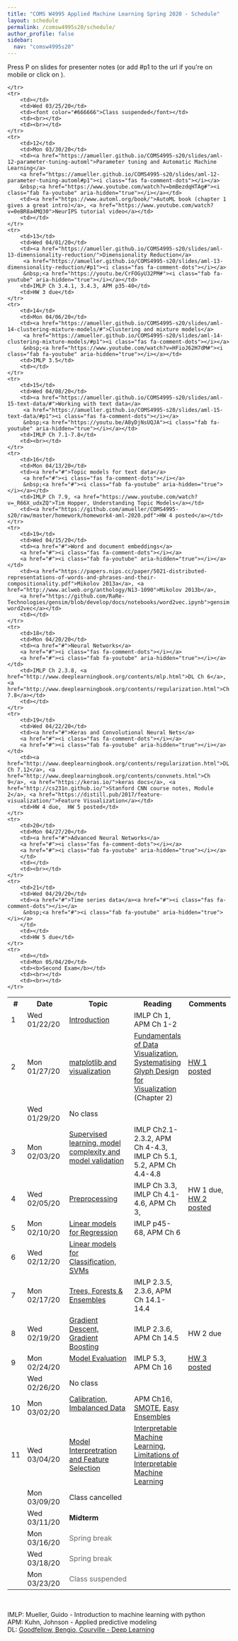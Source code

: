 ```yaml
---
title: "COMS W4995 Applied Machine Learning Spring 2020 - Schedule"
layout: schedule
permalink: /comsw4995s20/schedule/
author_profile: false
sidebar:
  nav: "comsw4995s20"
---
```


Press P on slides for presenter notes (or add #p1 to the url if you're on mobile or click on <i class="fas fa-comment-dots"></i>).

<div class="schedule">
<table cellspacing="0" border="0">
	<colgroup span="2"></colgroup>
	<colgroup></colgroup>
	<colgroup></colgroup>
	<colgroup></colgroup>
    <tr>
        <th>#</th>
        <th style="width:126px">Date</th>
        <th style="width:330px">Topic</th>
        <th>Reading</th>
        <th style="width:115px">Comments</th>
    </tr>
	<tr>
		<td>1</td>
		<td>Wed 01/22/20</td>
		<td><a href="https://amueller.github.io/COMS4995-s20/slides/aml-01-introduction/">Introduction</a>
		<a href="https://amueller.github.io/COMS4995-s20/slides/aml-01-introduction/#p1"><i class="fas fa-comment-dots"></i></a>
		&nbsp;<a href="https://www.youtube.com/watch?v=rbvpiPJuK64&list=PL_pVmAaAnxIRnSw6wiCpSvshFyCREZmlM"><i class="fab fa-youtube" aria-hidden="true"></i></a></td>
		<td>IMLP Ch 1, APM Ch 1-2</td>
		<td><br></td>
	</tr>
	<tr>
		<td>2</td>
		<td>Mon 01/27/20</td>
		<td><a href="https://amueller.github.io/COMS4995-s20/slides/aml-02-matplotlib">matplotlib and visualization</a>
		<a href="https://amueller.github.io/COMS4995-s20/slides/aml-02-matplotlib#p1"><i class="fas fa-comment-dots"></i></a>
		&nbsp;<a href="https://youtu.be/OW3oco7nlV4"><i class="fab fa-youtube" aria-hidden="true"></i></a></td>
		<td><a href="https://serialmentor.com/dataviz/">Fundamentals of Data Visualization</a>, <a href="https://ora.ox.ac.uk/objects/uuid:b98ccce1-038f-4c0a-a259-7f53dfe06ac7">Systematising Glyph Design for Visualization</a> (Chapter 2)</td>
		<td><a href="https://github.com/amueller/COMS4995-s20/raw/master/homework/homework1-spring-2020.pdf">HW 1 posted</a></td>
	</tr>
	<tr>
		<td><br></td>
		<td>Wed 01/29/20</td>
		<td>No class</td>
		<td></td>
		<td><br></td>
	</tr>
	<tr>
		<td>3</td>
		<td>Mon 02/03/20</td>
		<td><a href="https://amueller.github.io/COMS4995-s20/slides/aml-03-supervised-learning">Supervised learning, model complexity and model validation</a>
		<a href="https://amueller.github.io/COMS4995-s20/slides/aml-03-supervised-learning#p1"><i class="fas fa-comment-dots"></i></a>&nbsp;
		<a href="https://www.youtube.com/watch?v=7_YzyMYC2zM"><i class="fab fa-youtube" aria-hidden="true"></i></a>
        </td>
		<td>IMLP Ch2.1-2.3.2, APM Ch 4-4.3, IMLP Ch 5.1, 5.2, APM Ch 4.4-4.8</td>
		<td></td>
	</tr>
	<tr>
		<td>4<br></td>
		<td>Wed 02/05/20</td>
		<td><a href="https://amueller.github.io/COMS4995-s20/slides/aml-04-preprocessing">Preprocessing</a>
		<a href="https://amueller.github.io/COMS4995-s20/slides/aml-04-preprocessing#p1"><i class="fas fa-comment-dots"></i></a>
		&nbsp;<a href="https://www.youtube.com/watch?v=XpOBSaktb6s"><i class="fab fa-youtube" aria-hidden="true"></i></a>
        </td>
		<td>IMLP Ch 3.3, IMLP Ch 4.1-4.6, APM Ch 3,</td>
		<td>HW 1 due, <a href="https://github.com/amueller/COMS4995-s20/raw/master/homework/homework2-aml-2020.pdf">HW 2 posted</a></td>
	</tr>
	<tr>
		<td>5</td>
		<td>Mon 02/10/20</td>
		<td><a href="https://amueller.github.io/COMS4995-s20/slides/aml-05-linear-models-regression#">Linear models for Regression</a> <a href="https://amueller.github.io/COMS4995-s20/slides/aml-05-linear-models-regression#p1"><i class="fas fa-comment-dots"></i></a>
		&nbsp;<a href="https://youtu.be/-OOsfj5Revo#"><i class="fab fa-youtube" aria-hidden="true"></i></a></td>
		<td>IMLP p45-68, APM Ch 6</td>
		<td></td>
	</tr>
	<tr>
		<td>6</td>
		<td>Wed 02/12/20</td>
		<td><a href="https://amueller.github.io/COMS4995-s20/slides/aml-06-linear-models-classification#">Linear models for Classification, SVMs</a>
		<a href="https://amueller.github.io/COMS4995-s20/slides/aml-06-linear-models-classification#p1"><i class="fas fa-comment-dots"></i></a>
		&nbsp;<a href="https://youtu.be/_dqBhUrq09U#"><i class="fab fa-youtube" aria-hidden="true"></i></a></td>
		<td></td>
		<td></td>
	</tr>
	<tr>
		<td>7</td>
		<td>Mon 02/17/20</td>
		<td><a href="https://amueller.github.io/COMS4995-s20/slides/aml-07-trees-forests">Trees, Forests &amp; Ensembles</a>
		<a href="https://amueller.github.io/COMS4995-s20/slides/aml-07-trees-forests#p1"><i class="fas fa-comment-dots"></i></a>
		&nbsp;<a href="https://www.youtube.com/watch?v=nomd5ylZ2dw&lc=z22qvxq4yzudz3ewh04t1aokgw14zshrao4wjnjrxq3brk0h00410#"><i class="fab fa-youtube" aria-hidden="true"></i></a></td>
		<td>IMLP 2.3.5, 2.3.6, APM Ch 14.1-14.4</td>
		<td></td>
	</tr>
	<tr>
		<td>8<br></td>
		<td>Wed 02/19/20</td>
		<td><a href="https://amueller.github.io/COMS4995-s20/slides/aml-08-gradient-boosting#">Gradient Descent, Gradient Boosting</a>
		<a href="https://amueller.github.io/COMS4995-s20/slides/aml-08-gradient-boosting#p1"><i class="fas fa-comment-dots"></i></a>
		&nbsp;<a href="https://www.youtube.com/watch?v=yrTW5YTmFjw&lc=z22odddywkr2dhax104t1aokg0t42atq2fw3cby3w15abk0h00410"><i class="fab fa-youtube" aria-hidden="true"></i></a></td>
		<td>IMLP 2.3.6, APM Ch 14.5</td>
		<td>HW 2 due</td>
	</tr>
	<tr>
		<td>9</td>
		<td>Mon 02/24/20</td>
		<td><a href="https://amueller.github.io/COMS4995-s20/slides/aml-09-model-evaluation#">Model Evaluation</a>
		<a href="https://amueller.github.io/COMS4995-s20/slides/aml-09-model-evaluation#p1"><i class="fas fa-comment-dots"></i></a>
		&nbsp;<a href="https://youtu.be/trg3YkCsjqE#"><i class="fab fa-youtube" aria-hidden="true"></i></a></td>
		<td>IMLP 5.3, APM Ch 16</td>
		<td><a href="https://github.com/amueller/COMS4995-s20/raw/master/homework/homework3-aml-2020.pdf">HW 3 posted</a></td>
	</tr>
	<tr>
		<td></td>
		<td>Wed 02/26/20</td>
		<td>No class
			</td>
		<td></td>
		<td></td>
	</tr>
	<tr>
		<td>10</td>
		<td>Mon 03/02/20</td>
		<td><a href="https://amueller.github.io/COMS4995-s20/slides/aml-10-calibration-imbalanced-data">Calibration, Imbalanced Data</a>
		<a href="https://amueller.github.io/COMS4995-s20/slides/aml-10-calibration-imbalanced-data#p1"><i class="fas fa-comment-dots"></i></a>
		&nbsp;<a href="https://www.youtube.com/watch?v=w3OPq0V8fr8#"><i class="fab fa-youtube" aria-hidden="true"></i></a></td>
		<td>APM Ch16, <a href="https://arxiv.org/pdf/1106.1813.pdf">SMOTE</a>, <a href="http://cs.nju.edu.cn/zhouzh/zhouzh.files/publication/tsmcb09.pdf">Easy Ensembles</a></td>
		<td></td>
	</tr>
	<tr>
		<td>11</td>
		<td>Wed 03/04/20</td>
        <td><a href="https://amueller.github.io/COMS4995-s20/slides/aml-11-interpretation-feature-selection">Model Interpretration and Feature Selection</a>
		<a href="https://amueller.github.io/COMS4995-s20/slides/aml-11-interpretation-feature-selection#p1"><i class="fas fa-comment-dots"></i></a>
		&nbsp;<a href="https://youtu.be/FDhyS6Xjxa8#"><i class="fab fa-youtube" aria-hidden="true"></i></a></td>
        <td><a href="https://christophm.github.io/interpretable-ml-book/">Interpretable Machine Learning</a>, <a href="https://compstat-lmu.github.io/iml_methods_limitations/">Limitations of Interpretable Machine Learning</a></td>
		<td></td>
	</tr>
	<tr>
		<td></td>
		<td>Mon 03/09/20</td>
		<td>Class cancelled</td>
		<td></td>
		<td></td>
	</tr>
	<tr>
		<td><br></td>
		<td>Wed 03/11/20</td>
		<td><b>Midterm</b></td>
		<td><br></td>
		<td><br></td>
	</tr>
	<tr>
		<td></td>
		<td>Mon 03/16/20</td>
		<td><font color="#666666">Spring break</font></td>
		<td><br></td>
		<td><br></td>
	</tr>
	<tr>
		<td><br></td>
		<td>Wed 03/18/20</td>
		<td><font color="#666666">Spring break</font></td>
		<td><br></td>
		<td><br></td>
	</tr>
	<tr>
		<td></td>
		<td>Mon 03/23/20</td>
		<td><font color="#666666">Class suspended</font></td>
		<td><br></td>
		<td><br></td>

	</tr>
	<tr>
		<td></td>
		<td>Wed 03/25/20</td>
		<td><font color="#666666">Class suspended</font></td>
		<td><br></td>
		<td><br></td>
	</tr>
    <tr>
		<td>12</td>
		<td>Mon 03/30/20</td>
		<td><a href="https://amueller.github.io/COMS4995-s20/slides/aml-12-parameter-tuning-automl">Parameter tuning and Automatic Machine Learning</a>
		<a href="https://amueller.github.io/COMS4995-s20/slides/aml-12-parameter-tuning-automl#p1"><i class="fas fa-comment-dots"></i></a>
		&nbsp;<a href="https://www.youtube.com/watch?v=bmBezdqHTAg#"><i class="fab fa-youtube" aria-hidden="true"></i></a></td>
		<td><a href="https://www.automl.org/book/">AutoML book (chapter 1 gives a great intro)</a>, <a href="https://www.youtube.com/watch?v=0eBR8a4MQ30">NeurIPS tutorial video</a></td>
		<td></td>
	</tr>
	<tr>
		<td>13</td>
		<td>Wed 04/01/20</td>
		<td><a href="https://amueller.github.io/COMS4995-s20/slides/aml-13-dimensionality-reduction/">Dimensionality Reduction</a>
		 <a href="https://amueller.github.io/COMS4995-s20/slides/aml-13-dimensionality-reduction/#p1"><i class="fas fa-comment-dots"></i></a>
		 &nbsp;<a href="https://youtu.be/CrFOGyU32PM#"><i class="fab fa-youtube" aria-hidden="true"></i></a></td>
		<td>IMLP Ch 3.4.1, 3.4.3, APM p35-40</td>
        <td>HW 3 due</td>
	</tr>
	<tr>
		<td>14</td>
		<td>Mon 04/06/20</td>
		<td><a href="https://amueller.github.io/COMS4995-s20/slides/aml-14-clustering-mixture-models/#">Clustering and mixture models</a>
		 <a href="https://amueller.github.io/COMS4995-s20/slides/aml-14-clustering-mixture-models/#p1"><i class="fas fa-comment-dots"></i></a>
		 &nbsp;<a href="https://www.youtube.com/watch?v=HFioJ62H7dM#"><i class="fab fa-youtube" aria-hidden="true"></i></a></td>
		<td>IMLP 3.5</td>
		<td></td>
	</tr>
	<tr>
		<td>15</td>
		<td>Wed 04/08/20</td>
		<td><a href="https://amueller.github.io/COMS4995-s20/slides/aml-15-text-data/#">Working with text data</a>
		 <a href="https://amueller.github.io/COMS4995-s20/slides/aml-15-text-data/#p1"><i class="fas fa-comment-dots"></i></a>
		 &nbsp;<a href="https://youtu.be/A8yDjNsUQJA"><i class="fab fa-youtube" aria-hidden="true"></i></a></td>
		<td>IMLP Ch 7.1-7.8</td>
		<td><br></td>
	</tr>
	<tr>
		<td>16</td>
		<td>Mon 04/13/20</td>
		<td><a href="#">Topic models for text data</a>
		 <a href="#"><i class="fas fa-comment-dots"></i></a>
		 &nbsp;<a href="#"><i class="fab fa-youtube" aria-hidden="true"></i></a></td>
		<td>IMLP Ch 7.9, <a href="https://www.youtube.com/watch?v=_R66X_udxZQ">Tim Hopper, Understanding Topic Models</a></td>
		<td><a href="https://github.com/amueller/COMS4995-s20/raw/master/homework/homework4-aml-2020.pdf">HW 4 posted</a></td>
	</tr>
	<tr>
		<td>19</td>
		<td>Wed 04/15/20</td>
		<td><a href="#">Word and document embeddings</a>
		<a href="#"><i class="fas fa-comment-dots"></i></a>
		<a href="#"><i class="fab fa-youtube" aria-hidden="true"></i></a></td>
		<td><a href="https://papers.nips.cc/paper/5021-distributed-representations-of-words-and-phrases-and-their-compositionality.pdf">Mikolov 2013a</a>, <a href="http://www.aclweb.org/anthology/N13-1090">Mikolov 2013b</a>,
        <a href="https://github.com/RaRe-Technologies/gensim/blob/develop/docs/notebooks/word2vec.ipynb">gensim word2vec</a></td>
		<td></td>
	</tr>
	<tr>
		<td>18</td>
		<td>Mon 04/20/20</td>
		<td><a href="#">Neural Networks</a>
		<a href="#"><i class="fas fa-comment-dots"></i></a>
		<a href="#"><i class="fab fa-youtube" aria-hidden="true"></i></a></td>
		<td>IMLP Ch 2.3.8, <a href="http://www.deeplearningbook.org/contents/mlp.html">DL Ch 6</a>, <a href="http://www.deeplearningbook.org/contents/regularization.html">Ch 7.8</a></td>
		<td></td>
	</tr>
	<tr>
		<td>19</td>
		<td>Wed 04/22/20</td>
		<td><a href="#">Keras and Convolutional Neural Nets</a>
		<a href="#"><i class="fas fa-comment-dots"></i></a>
		<a href="#"><i class="fab fa-youtube" aria-hidden="true"></i></a></td>
		<td><a href="http://www.deeplearningbook.org/contents/regularization.html">DL Ch 7.12</a>, <a href="http://www.deeplearningbook.org/contents/convnets.html">Ch 9</a>, <a href="https://keras.io/">keras docs</a>, <a href="http://cs231n.github.io/">Stanford CNN course notes, Module 2</a>, <a href="https://distill.pub/2017/feature-visualization/">Feature Visualization</a></td>
		<td>HW 4 due,  HW 5 posted</td>
	</tr>
	<tr>
		<td>20</td>
		<td>Mon 04/27/20</td>
		<td><a href="#">Advanced Neural Networks</a>
		<a href="#"><i class="fas fa-comment-dots"></i></a>
		<a href="#"><i class="fab fa-youtube" aria-hidden="true"></i></a>
		</td>
		<td></td>
		<td><br></td>
	</tr>
	<tr>
		<td>21</td>
		<td>Wed 04/29/20</td>
		<td><a href="#">Time series data</a><a href="#"><i class="fas fa-comment-dots"></i></a>
		 &nbsp;<a href="#"><i class="fab fa-youtube" aria-hidden="true"></i></a>
		</td>
		<td></td>
		<td>HW 5 due</td>
	</tr>
	<tr>
		<td></td>
		<td>Mon 05/04/20</td>
		<td><b>Second Exam</b></td>
		<td><br></td>
		<td><br></td>
	</tr>
</table>
</div>

<div class="post">
<br>
<p>
IMLP: Mueller, Guido - Introduction to machine learning with python<br>
APM: Kuhn, Johnson - Applied predictive modeling<br>
DL: <a href="http://www.deeplearningbook.org/">Goodfellow, Bengio, Courville - Deep Learning</a>
</p>
</div>
